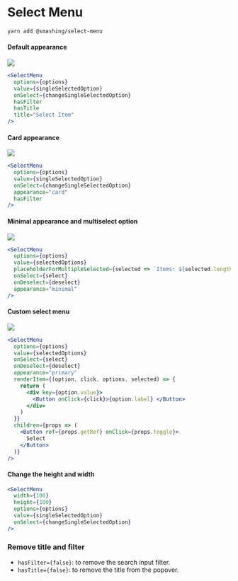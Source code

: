 # Select Menu

```sh
yarn add @smashing/select-menu
```

#### Default appearance

![](https://imgur.com/MNE4ssC.png)

```jsx
<SelectMenu
  options={options}
  value={singleSelectedOption}
  onSelect={changeSingleSelectedOption}
  hasFilter
  hasTitle
  title="Select Item"
/>
```

#### Card appearance

![](https://imgur.com/lmPXkOA.png)

```jsx
<SelectMenu
  options={options}
  value={singleSelectedOption}
  onSelect={changeSingleSelectedOption}
  appearance="card"
  hasFilter
/>
```

#### Minimal appearance and multiselect option

![](https://imgur.com/iklqhSG.png)

```jsx
<SelectMenu
  options={options}
  value={selectedOptions}
  placeholderForMultipleSelected={selected => `Items: ${selected.length}`}
  onSelect={select}
  onDeselect={deselect}
  appearance="minimal"
/>
```

#### Custom select menu

![](https://imgur.com/UJlSHVp.png)

```jsx
<SelectMenu
  options={options}
  value={selectedOptions}
  onSelect={select}
  onDeselect={deselect}
  appearance="primary"
  renderItem={(option, click, options, selected) => {
    return (
      <div key={option.value}>
        <Button onClick={click}>{option.label} </Button>
      </div>
    )
  }}
  children={props => (
    <Button ref={props.getRef} onClick={props.toggle}>
      Select
    </Button>
  )}
/>
```

#### Change the height and width

```jsx
<SelectMenu
  width={100}
  height={100}
  options={options}
  value={singleSelectedOption}
  onSelect={changeSingleSelectedOption}
/>
```

### Remove title and filter

- `hasFilter={false}`: to remove the search input filter.
- `hasTitle={false}`: to remove the title from the popover.
